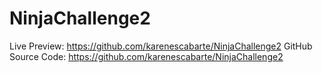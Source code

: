 # NinjaChallenge2
Live Preview: https://github.com/karenescabarte/NinjaChallenge2 
GitHub Source Code: https://github.com/karenescabarte/NinjaChallenge2
